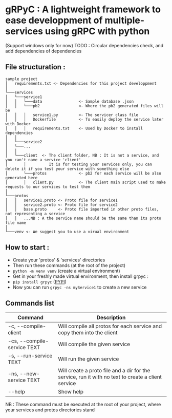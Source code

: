 # gRPyC : A lightweight framework to ease developpment of multiple-services using gRPC with python

(Support windows only for now)
TODO : Circular dependencies check, and add dependencies of dependencies

## **File structuration :**

```
sample project
│   requirements.txt <- Dependencies for this project developpment
│
└───services
│   └───service1
│   │   └───data                <- Sample database .json
│   │   └───pb2                 <- Where the pb2 generated files will be
│   │   │   service1.py         <- The servicer class file
│   │   │   Dockerfile          <- To easily deploy the service later with Docker
│   │   │   requirements.txt    <- Used by Docker to install dependencies
│   │
│   └───service2
│   └───...
│   │
│   └───client  <- The client folder, NB : It is not a service, and you can't name a service 'client'
│       │          It is for testing your services only, you can delete it if you test your service with something else
│       └───protos              <- pb2 for each service will be also generated here
│       │   client.py           <- The client main script used to make requests to our services to test them
│
└───protos
│   │   service1.proto <- Proto file for service1
│   │   service2.proto <- Proto file for service2
│   │   base.proto     <- Proto file imported in other proto files, not representing a service
│   │   ...NB : A the service name should be the same than its proto file name
│
└───venv <- We suggest you to use a virual environment

```

## **How to start :**

- Create your 'protos' & 'services' directories
- Then run these commands (at the root of the project)
- `python -m venv venv` (create a virtual environment)
- Get in your freshly made virtual environment, then install grpyc :
- `pip install grpyc` ([PYPI](https://pypi.org/project/grpyc/))
- Now you can run `grpyc -ns myService1` to create a new service 

## Commands list

|Command|Description|
|---|---|
|-c, --compile-client         | Will compile all protos for each service and copy them into the client|
|-cs, --compile-service TEXT  | Will compile the given service|
|-s, --run-service TEXT       | Will run the given service|
|-ns, --new-service TEXT      | Will create a proto file and a dir for the service, run it with no text to create a client service|
|--help                       | Show help |

NB : These command must be executed at the root of your project, where your services and protos directories stand
